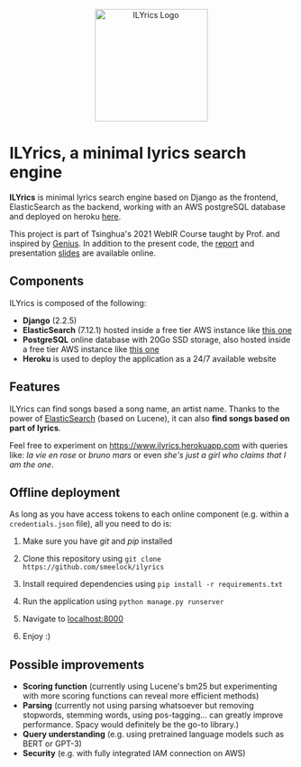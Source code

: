 <p align="center">
    <img src="https://www.onlinelogomaker.com/blog/wp-content/uploads/2017/06/music-logo-design.jpg" alt="ILYrics Logo" width="200" />
</p>

# ILYrics, a minimal lyrics search engine
<!-- [![GitHub license](https://img.shields.io/github/license/smeelock/ilyrics)](https://github.com/smeelock/ilyrics/blob/main/LICENSE) -->

**ILYrics** is minimal lyrics search engine based on Django as the frontend, ElasticSearch as the backend, working with an AWS postgreSQL database and deployed on heroku [here](https://www.ilyrics.herokuapp.com "ILYrics"). 

This project is part of Tsinghua's 2021 WebIR Course taught by Prof. and inspired by [Genius](https://genius.com). In addition to the present code, the [report](/report/WebIR%20A%20lyrics%20search%20engine%20-%20report.pdf "Report") and presentation [slides](/report/WebIR%20A%20lyrics%20search%20engine%20-%20slides.pdf "Slides") are available online.

## Components
ILYrics is composed of the following:
- **Django** (2.2.5)
- **ElasticSearch** (7.12.1) hosted inside a free tier AWS instance like [this one](https://aws.amazon.com/elasticsearch-service/ "AWS Elasticsearch Service")
- **PostgreSQL** online database with 20Go SSD storage, also hosted inside a free tier AWS instance like [this one](https://aws.amazon.com/rds/ "AWS RDS")
- **Heroku** is used to deploy the application as a 24/7 available website

## Features
ILYrics can find songs based a song name, an artist name. Thanks to the power of [ElasticSearch](https://www.elastic.co/) (based on Lucene), it can also **find songs based on part of lyrics**.

Feel free to experiment on https://www.ilyrics.herokuapp.com with queries like: *la vie en rose* or *bruno mars* or even *she's just a girl who claims that I am the one*.

## Offline deployment
As long as you have access tokens to each online component (e.g. within a `credentials.json` file), all you need to do is:
1. Make sure you have *git* and *pip* installed
2. Clone this repository using ```git clone https://github.com/smeelock/ilyrics```

3. Install required dependencies using ``pip install -r requirements.txt``

4. Run the application using ``python manage.py runserver``

5. Navigate to [localhost:8000](localhost:8000)
6. Enjoy :)

## Possible improvements
- **Scoring function** (currently using Lucene's bm25 but experimenting with more scoring functions can reveal more efficient methods)
- **Parsing** (currently not using parsing whatsoever but removing stopwords, stemming words, using pos-tagging... can greatly improve performance. Spacy would definitely be the go-to library.)
- **Query understanding** (e.g. using pretrained language models such as BERT or GPT-3)
- **Security** (e.g. with fully integrated IAM connection on AWS)
